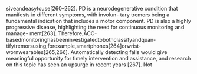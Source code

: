 siveandeasytouse[260–262].
PD is a neurodegenerative condition that manifests in different symptoms, with involun-
tary tremors being a fundamental indication that includes a motor component. PD is also
a highly progressive disease, highlighting the need for continuous monitoring and manage-
ment[263]. Therefore,ACC-basedmonitoringhasbeeninvestigatedtobothclassifyandquan-
tifytremorsusing,forexample,smartphones[264]orwrist-wornwearables[265,266].
Automatically detecting falls would give meaningful opportunity for timely intervention
and assistance, and research on this topic has seen an upsurge in recent years [267]. Not